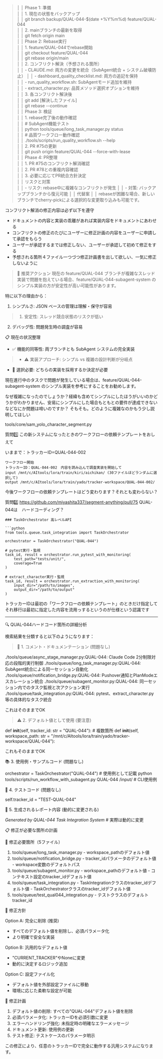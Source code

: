 

>│ │ Phase 1: 準備                                 
│ │ 1. 現在の状態をバックアップ         
│ │ git branch backup/QUAL-044-$(date +%Y%m%d) feature/QUAL-044  
│ │ 2. mainブランチの最新を取得                        
│ │ git fetch origin main                                        
│ │ Phase 2: Rebase実行                                      
│ │ 1. feature/QUAL-044でrebase開始                
│ │ git checkout feature/QUAL-044                     
│ │ git rebase origin/main                                      
│ │ 2. コンフリクト解決（予想される箇所）                       
│ │   - CLAUDE.md: 両方の変更を統合（SubAgent統合 + システム破壊防止） 
│ │   - dashboard_quality_checklist.md: 両方の追記を保持                    
│ │   - run_quality_workflow.sh: SubAgentモード追加を維持                  
│ │   - extract_character.py: 品質メソッド選択オプションを維持          
│ │ 3. 各コンフリクト解決後              
│ │ git add [解決したファイル]          
│ │ git rebase --continue                    
│ │ Phase 3: 検証                                 
│ │ 1. rebase完了後の動作確認           
│ │ # SubAgent機能テスト                                                                                     
│ │ python tools/queue/long_task_manager.py status                                                                  
│ │ # 品質ワークフロー動作確認                                                                            
│ │ ./tools/scripts/run_quality_workflow.sh --help                                                                        
│ │ 2. PR #75の更新                                                                                                                        
│ │ git push origin feature/QUAL-044 --force-with-lease                                                            
│ │ Phase 4: PR整理                                                                                                                          
│ │ 1. PR #75のコンフリクト解消確認                                                                                              
│ │ 2. PR #78との重複内容確認                                                                                                        
│ │ 3. 必要に応じてPR統合方針決定                                                                                                 
│ │ リスクと対策                                                                                                                                 
│ │ - リスク: rebase中に複雑なコンフリクトが発生                                                                      │ │ - 対策: バックアップブランチから復元可能                                                                              │ │ 代替案                                                                                                                                            │ │ rebaseが困難な場合、新しいブランチでcherry-pickによる選択的な変更取り込みも可能です。


コンフリクト解消の修正内容は必ず以下を遵守
* ドキュメントの内容と実装の乖離があれば実装内容をドキュメントにあわせる
* コンフリクトの修正のたびにユーザーに修正計画の内容をユーザーに申請して承認をもらう
* ユーザーが承認するまでは修正しない、ユーザーが承認して初めて修正をする
* 予想される箇所４ファイル一つづつ修正計画書を出して欲しい、一気に修正しないように



>  🎯 推奨アクション
  現在の feature/QUAL-044 ブランチが複雑なスレッド実装で問題を抱えている場合、feature/QUAL-044-subagent-system のシンプル実装の方が安定性が高い可能性があります。
>
  特に以下の理由から：
  1. シンプルさ: JSON ベースの管理は理解・保守が容易
>  1. 安定性: スレッド競合状態のリスクが低い
  2. デバッグ性: 問題発生時の調査が容易
>
  📋 現在の状況整理
>
  - ✅ 機能的同等性: 両ブランチとも SubAgent システムの完全実装
>  - ⚠️ 実装アプローチ: シンプル vs 複雑の設計判断が分岐点
  - 🔧 選択必要: どちらの実装を採用するか決定が必要
>
  現在進行中のタスクで問題が発生している場合は、feature/QUAL-044-subagent-system のシンプル実装を参考にすることをお勧めします。

なぜ複雑になったのでしょうか？経緯も含めてシンプルにしたほうがいいのかどうかがわかりません、安易にシンプルにした場合もともとの要件が達成できないなどなにか問題は啼いのですか？
そもそも。どのように複雑なのかもう少し説明してほしい



tools/core/sam_yolo_character_segment.py



質問1️⃣
この新システムになったときのワークフローの依頼テンプレートをおしえて

いままで：トラッカーID=QUAL-044-002

```
ワークフロー開始
トラッカーID：QUAL-044-002　内容を読み込んで調査実装を開始して
input /mnt/c/AItools/lora/train/kiri/aichikan/ (30ファイルほどランダムに選択して)
output /mnt/c/AItools/lora/train/yado/tracker-workspace/QUAL-044-002/
```

今後ワークフローの依頼テンプレートはどう変わります？それとも変わらない？

質問2️⃣
https://github.com/miyashita337/segment-anything/pull/75
QUAL-044は　ハードコーディング？

```
### TaskOrchestrator 高レベルAPI

```python
from tools.queue.task_integration import TaskOrchestrator

orchestrator = TaskOrchestrator("QUAL-044")

# pytest実行・監視
task_id, result = orchestrator.run_pytest_with_monitoring(
    test_path="tests/unit/",
    coverage=True
)

# extract_character実行・監視
task_id, result = orchestrator.run_extraction_with_monitoring(
    input_dir="/path/to/images",
    output_dir="/path/to/output"
)
```

トラッカーIDは最初の「ワークフローの依頼テンプレート」のときだけ指定して
それ移行は最初に指定した内容を流用っするというのが仕様という認識です




------

 🔍 QUAL-044ハードコード箇所の詳細分析

  検索結果を分類すると以下のようになります：

>  📝 1. コメント・ドキュメンテーション (問題なし)
>
  ./tools/queue/async_stage_manager.py:QUAL-044: Claude Code 2分制限対応の段階的実行制御
  ./tools/queue/long_task_manager.py:QUAL-044: SubAgent統合による同一セッション自動化
  ./tools/queue/notification_bridge.py:QUAL-044: Pushover通知とPlanModeエスカレーション統合
  ./tools/queue/subagent_monitor.py:QUAL-044: 同一セッション内でのタスク監視と次アクション実行
  ./tools/queue/task_integration.py:QUAL-044: pytest、extract_character.py等の具体的なタスク統合

これはそのままでOK

  >⚠️ 2. デフォルト値として使用 (要注意)
>
  def __init__(self, tracker_id: str = "QUAL-044"):  # 複数箇所
  def __init__(self, workspace_path: str = "/mnt/c/AItools/lora/train/yado/tracker-workspace/QUAL-044"):

これもそのままでOK


  📚 3. 使用例・サンプルコード (問題なし)

  orchestrator = TaskOrchestrator("QUAL-044")  # 使用例として記載
  python tools/scripts/run_workflow_with_subagent.py QUAL-044 /input/  # CLI使用例

  🧪 4. テストコード (問題なし)

  self.tracker_id = "TEST-QUAL-044"

  🎯 5. 生成されるレポート内容 (動的に変更される)

  *Generated by QUAL-044 Task Integration System*  # 実際は動的に変更

  📋 修正が必要な箇所の計画

  🔧 修正必要箇所（5ファイル）

  1. tools/queue/long_task_manager.py
    - workspace_pathのデフォルト値
  2. tools/queue/notification_bridge.py
    - tracker_idパラメータのデフォルト値
    - workspace変数のデフォルトパス
  3. tools/queue/subagent_monitor.py
    - workspace_pathのデフォルト値
    - コンテキスト設定のtracker_idデフォルト値
  4. tools/queue/task_integration.py
    - TaskIntegrationクラスのtracker_idデフォルト値
    - TaskOrchestratorクラスのtracker_idデフォルト値
  5. tools/queue/test_qual044_integration.py
    - テストクラスのデフォルトtracker_id

  🎯 修正方針

  Option A: 完全に削除 (推奨)

  - すべてのデフォルト値を削除し、必須パラメータ化
  - より明確で安全な実装

  Option B: 汎用的なデフォルト値

  - "CURRENT_TRACKER"やNoneに変更
  - 動的に決定するロジック追加

  Option C: 設定ファイル化

  - デフォルト値を外部設定ファイルに移動
  - 環境に応じた柔軟な設定が可能

  📝 修正計画

  1. デフォルト値の削除: すべての"QUAL-044"デフォルト値を削除
  2. 必須パラメータ化: トラッカーIDを必須引数に変更
  3. エラーハンドリング強化: 未指定時の明確なエラーメッセージ
  4. ドキュメント更新: 使用例の更新
  5. テスト修正: テストケースのパラメータ明示

  この修正により、任意のトラッカーIDで完全に動作する汎用システムになります。
